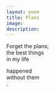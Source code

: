 ```yaml
---
layout: poem
title: Plans
image: 
description:
---
```


Forget the plans; <br>
the best things <br>
in my life <br>
<!-- split -->
happened<br>
without them<br>
.



